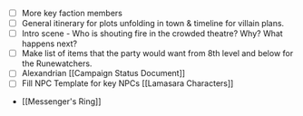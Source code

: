 - [ ] More key faction members
- [ ] General itinerary for plots unfolding in town & timeline for villain plans.
- [ ] Intro scene - Who is shouting fire in the crowded theatre? Why? What happens next?
- [ ] Make list of items that the party would want from 8th level and below for the Runewatchers. 
- [ ] Alexandrian [[Campaign Status Document]]
- [ ] Fill NPC Template for key NPCs [[Lamasara Characters]]

- [[Messenger's Ring]] 
